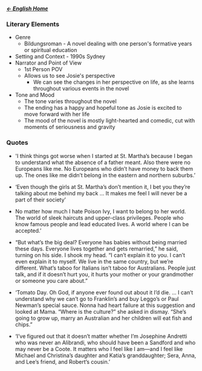 ##### [← English Home](English%20Home%20-%20Year%2011)

### Literary Elements
- Genre
	- Bildungsroman - A novel dealing with one person's formative years or spiritual education
- Setting and Context - 1990s Sydney
- Narrator and Point of View
	- 1st Person POV
	- Allows us to see Josie's perspective
		- We can see the changes in her perspective on life, as she learns throughout various events in the novel
- Tone and Mood
	- The tone varies throughout the novel
	- The ending has a happy and hopeful tone as Josie is excited to move forward with her life
	- The mood of the novel is mostly light-hearted and comedic, cut with moments of seriousness and gravity

### Quotes
- 'I think things got worse when I started at St. Martha’s because I began to understand what the absence of a father meant. Also there were no Europeans like me. No Europeans who didn’t have money to back them up. The ones like me didn’t belong in the eastern and northern suburbs.’
  
- ‘Even though the girls at St. Martha’s don’t mention it, I bet you they’re talking about me behind my back … It makes me feel I will never be a part of their society’
  
- No matter how much I hate Poison Ivy, I want to belong to her world. The world of sleek haircuts and upper-class privileges. People who know famous people and lead educated lives. A world where I can be accepted.’
  
- “But what’s the big deal? Everyone has babies without being married these days. Everyone lives together and gets remarried,” he said, turning on his side. I shook my head. “I can’t explain it to you. I can’t even explain it to myself. We live in the same country, but we’re different. What’s taboo for Italians isn’t taboo for Australians. People just talk, and if it doesn’t hurt you, it hurts your mother or your grandmother or someone you care about.”
  
- ‘Tomato Day. Oh God, if anyone ever found out about it I’d die. ... I can’t understand why we can’t go to Franklin’s and buy Leggo’s or Paul Newman’s special sauce. Nonna had heart failure at this suggestion and looked at Mama. “Where is the culture?” she asked in dismay. “She’s going to grow up, marry an Australian and her children will eat fish and chips.”
  
- ‘I’ve figured out that it doesn’t matter whether I’m Josephine Andretti who was never an Alibrandi, who should have been a Sandford and who may never be a Coote. It matters who I feel like I am—and I feel like Michael and Christina’s daughter and Katia’s granddaughter; Sera, Anna, and Lee’s friend, and Robert’s cousin.’